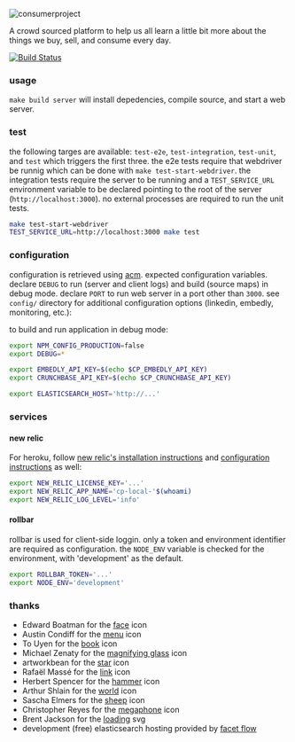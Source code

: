 ![consumerproject](http://i.imgur.com/iLlaWxJ.png)

A crowd sourced platform to help us all learn a little bit more about the
things we buy, sell, and consume every day.

[![Build Status](https://travis-ci.org/consumr-project/cp.svg)](https://travis-ci.org/consumr-project/cp)

### usage

`make build server` will install depedencies, compile source, and start a web
server.

### test

the following targes are available: `test-e2e`, `test-integration`,
`test-unit`, and `test` which triggers the first three.  the e2e tests require
that webdriver be runnig which can be done with `make test-start-webdriver`.
the integration tests require the server to be running and a `TEST_SERVICE_URL`
environment variable to be declared pointing to the root of the server
(`http://localhost:3000`). no external processes are required to run the unit
tests.

```bash
make test-start-webdriver
TEST_SERVICE_URL=http://localhost:3000 make test
```

### configuration

configuration is retrieved using [acm](https://www.npmjs.com/package/acm).
expected configuration variables. declare `DEBUG` to run (server and client
logs) and build (source maps) in debug mode. declare `PORT` to run web server
in a port other than `3000`. see `config/` directory for additional
configuration options (linkedin, embedly, monitoring, etc.):

to build and run application in debug mode:

```bash
export NPM_CONFIG_PRODUCTION=false
export DEBUG=*
```

```bash
export EMBEDLY_API_KEY=$(echo $CP_EMBEDLY_API_KEY)
export CRUNCHBASE_API_KEY=$(echo $CP_CRUNCHBASE_API_KEY)
```

```bash
export ELASTICSEARCH_HOST='http://...'
```

### services

#### new relic

For heroku, follow
[new relic's installation instructions](https://elements.heroku.com/addons/newrelic#wayne)
and [configuration instructions](https://docs.newrelic.com/docs/agents/nodejs-agent/installation-configuration/nodejs-agent-configuration#environment-variable-overrides)
as well:

```bash
export NEW_RELIC_LICENSE_KEY='...'
export NEW_RELIC_APP_NAME='cp-local-'$(whoami)
export NEW_RELIC_LOG_LEVEL='info'
```

#### rollbar

rollbar is used for client-side loggin. only a token and environment identifier
are required as configuration. the `NODE_ENV` variable is checked for the
environment, with 'development' as the default.

```bash
export ROLLBAR_TOKEN='...'
export NODE_ENV='development'
```

### thanks

* Edward Boatman for the [face](https://thenounproject.com/search/?q=face&i=67226) icon
* Austin Condiff for the [menu](https://thenounproject.com/search/?q=hamburger&i=70916) icon
* To Uyen for the [book](https://thenounproject.com/search/?q=book&i=249760) icon
* Michael Zenaty for the [magnifying glass](https://thenounproject.com/search/?q=search&i=21796) icon
* artworkbean for the [star](https://thenounproject.com/search/?q=star&i=101463) icon
* Rafaël Massé for the [link](https://thenounproject.com/search/?q=link&i=49479) icon
* Herbert Spencer for the [hammer](https://thenounproject.com/search/?q=hammer&i=333481) icon
* Arthur Shlain for the [world](https://thenounproject.com/search/?q=world&i=292103) icon
* Sascha Elmers for the [sheep](https://thenounproject.com/search/?q=sheep&i=99202) icon
* Christopher Reyes for the [megaphone](https://thenounproject.com/search/?q=megaphone&i=11770) icon
* Brent Jackson for the [loading](http://jxnblk.com/loading/) svg
* development (free) elasticsearch hosting provided by [facet flow](https://facetflow.com/)
